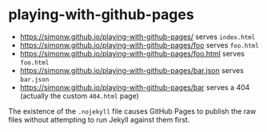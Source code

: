 # playing-with-github-pages

- https://simonw.github.io/playing-with-github-pages/ serves `index.html`
- https://simonw.github.io/playing-with-github-pages/foo serves `foo.html`
- https://simonw.github.io/playing-with-github-pages/foo.html serves `foo.html`
- https://simonw.github.io/playing-with-github-pages/bar.json serves `bar.json`
- https://simonw.github.io/playing-with-github-pages/bar serves a 404 (actually the custom `404.html` page)

The existence of the `.nojekyll` file causes GitHub Pages to publish the raw files without attempting to run Jekyll against them first.
